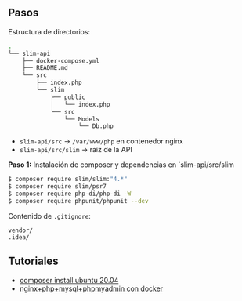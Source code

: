 ## Pasos
Estructura de directorios:

```bash
.
└── slim-api
    ├── docker-compose.yml
    ├── README.md
    └── src
        ├── index.php
        └── slim
            ├── public
            │   └── index.php
            └── src
                └── Models
                    └── Db.php
```
* `slim-api/src` -> `/var/www/php` en contenedor nginx
* `slim-api/src/slim` -> raíz de la API

**Paso 1:** Instalación de composer y dependencias en `slim-api/src/slim

```bash
$ composer require slim/slim:"4.*"
$ composer require slim/psr7
$ composer require php-di/php-di -W
$ composer require phpunit/phpunit --dev
```

Contenido de `.gitignore`:

```
vendor/
.idea/
```
## Tutoriales
* [composer install ubuntu 20.04](https://www.digitalocean.com/community/tutorials/how-to-install-composer-on-ubuntu-20-04-quickstart)
* [nginx+php+mysql+phpmyadmin con docker](https://hackmd.io/8KkoPCLNSkaKt-xHhBI0IQ)